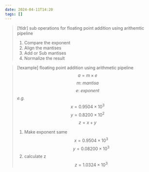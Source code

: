 ```yaml
---
date: 2024-04-11T14:20
tags: []
---
```

>[!tldr] sub operations for floating point addition using arithemtic pipeline
>1. Compare the exponent
>2. Align the mantises
>3. Add or Sub mantises
>4. Normalize the result

>[!example] floating point addition using arithmetic pipeline
>$$a = m \times e$$
>$$m: \; mantisa$$
>$$e: \; exponent$$
>*e.g.*
>$$x = 0.9504 \times 10^3$$
>$$y = 0.8200 \times 10^2$$
>$$z = x + y$$
>1. Make exponent same
>$$x = 0.9504 \times 10^3$$
>$$y = 0.08200 \times 10^3$$
>2. calculate z
>$$z = 1.0324 \times 10^3$$

